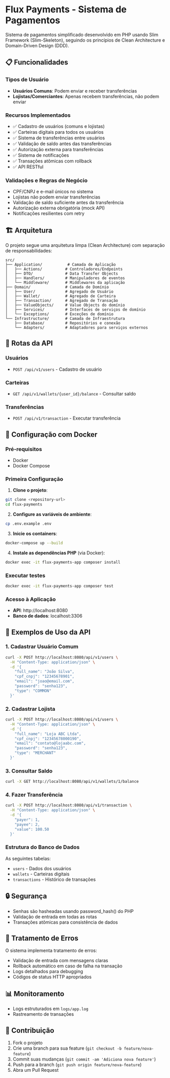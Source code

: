 # Flux Payments - Sistema de Pagamentos

Sistema de pagamentos simplificado desenvolvido em PHP usando Slim Framework (Slim-Skeleton), seguindo os princípios de Clean Architecture e Domain-Driven Design (DDD).

## 📋 Funcionalidades

### Tipos de Usuário
- **Usuários Comuns**: Podem enviar e receber transferências
- **Lojistas/Comerciantes**: Apenas recebem transferências, não podem enviar

### Recursos Implementados
- ✅ Cadastro de usuários (comuns e lojistas)
- ✅ Carteiras digitais para todos os usuários
- ✅ Sistema de transferências entre usuários
- ✅ Validação de saldo antes das transferências
- ✅ Autorização externa para transferências
- ✅ Sistema de notificações
- ✅ Transações atômicas com rollback
- ✅ API RESTful

### Validações e Regras de Negócio
- CPF/CNPJ e e-mail únicos no sistema
- Lojistas não podem enviar transferências
- Validação de saldo suficiente antes da transferência
- Autorização externa obrigatória (mock API)
- Notificações resilientes com retry

## 🏗️ Arquitetura

O projeto segue uma arquitetura limpa (Clean Architecture) com separação de responsabilidades:

```
src/
├── Application/           # Camada de Aplicação
│   ├── Actions/          # Controladores/Endpoints
│   ├── DTO/              # Data Transfer Objects
│   ├── Handlers/         # Manipuladores de eventos
│   └── Middleware/       # Middlewares da aplicação
├── Domain/               # Camada de Domínio
│   ├── User/             # Agregado de Usuário
│   ├── Wallet/           # Agregado de Carteira
│   ├── Transaction/      # Agregado de Transação
│   ├── ValueObjects/     # Value Objects do domínio
│   ├── Services/         # Interfaces de serviços de domínio
│   └── Exceptions/       # Exceções de domínio
└── Infrastructure/       # Camada de Infraestrutura
    ├── Database/         # Repositórios e conexão
    └── Adapters/         # Adaptadores para serviços externos
```

## 🚀 Rotas da API

### Usuários
- `POST /api/v1/users` - Cadastro de usuário

### Carteiras
- `GET /api/v1/wallets/{user_id}/balance` - Consultar saldo

### Transferências
- `POST /api/v1/transaction` - Executar transferência

## 🐳 Configuração com Docker

### Pré-requisitos
- Docker
- Docker Compose

### Primeira Configuração

1. **Clone o projeto**:
```bash
git clone <repository-url>
cd flux-payments
```

2. **Configure as variáveis de ambiente**:
```bash
cp .env.example .env
```

3. **Inicie os containers**:
```bash
docker-compose up --build
```

4. **Instale as dependências PHP** (via Docker):
```bash
docker exec -it flux-payments-app composer install
```

### Executar testes

```bash
docker exec -it flux-payments-app composer test

```

### Acesso à Aplicação

- **API**: http://localhost:8080
- **Banco de dados**: localhost:3306

## 📝 Exemplos de Uso da API

### 1. Cadastrar Usuário Comum
```bash
curl -X POST http://localhost:8080/api/v1/users \
  -H "Content-Type: application/json" \
  -d '{
    "full_name": "João Silva",
    "cpf_cnpj": "12345678901",
    "email": "joao@email.com",
    "password": "senha123",
    "type": "COMMON"
  }'
```

### 2. Cadastrar Lojista
```bash
curl -X POST http://localhost:8080/api/v1/users \
  -H "Content-Type: application/json" \
  -d '{
    "full_name": "Loja ABC Ltda",
    "cpf_cnpj": "12345678000190",
    "email": "contato@lojaabc.com",
    "password": "senha123",
    "type": "MERCHANT"
  }'
```

### 3. Consultar Saldo
```bash
curl -X GET http://localhost:8080/api/v1/wallets/1/balance
```

### 4. Fazer Transferência
```bash
curl -X POST http://localhost:8080/api/v1/transaction \
  -H "Content-Type: application/json" \
  -d '{
    "payer": 1,
    "payee": 2,
    "value": 100.50
  }'
```

### Estrutura do Banco de Dados
As seguintes tabelas:

- `users` - Dados dos usuários
- `wallets` - Carteiras digitais
- `transactions` - Histórico de transações

## 🔒 Segurança

- Senhas são hasheadas usando password_hash() do PHP
- Validação de entrada em todas as rotas
- Transações atômicas para consistência de dados

## 🚨 Tratamento de Erros

O sistema implementa tratamento de erros:

- Validação de entrada com mensagens claras
- Rollback automático em caso de falha na transação
- Logs detalhados para debugging
- Códigos de status HTTP apropriados

## 📊 Monitoramento

- Logs estruturados em `logs/app.log`
- Rastreamento de transações

## 🤝 Contribuição

1. Fork o projeto
2. Crie uma branch para sua feature (`git checkout -b feature/nova-feature`)
3. Commit suas mudanças (`git commit -am 'Adiciona nova feature'`)
4. Push para a branch (`git push origin feature/nova-feature`)
5. Abra um Pull Request